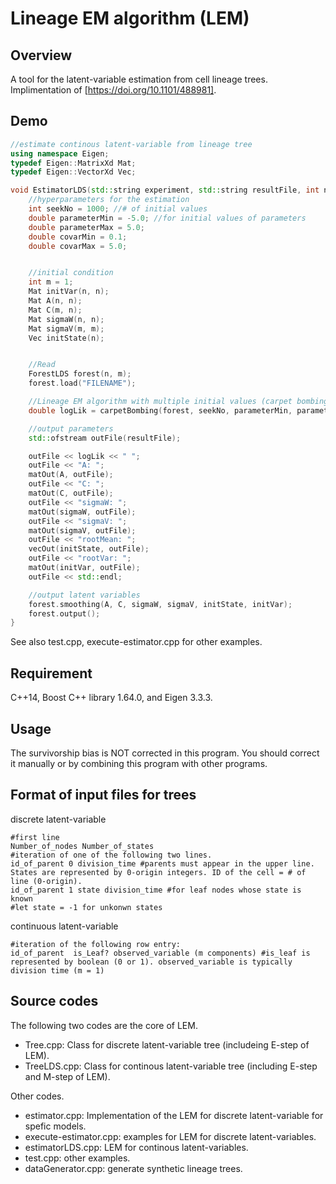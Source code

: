 # Lineage EM algorithm (LEM)

## Overview
A tool for the latent-variable estimation from cell lineage trees. Implimentation of [https://doi.org/10.1101/488981].


## Demo
```cpp
//estimate continous latent-variable from lineage tree
using namespace Eigen;
typedef Eigen::MatrixXd Mat;
typedef Eigen::VectorXd Vec;

void EstimatorLDS(std::string experiment, std::string resultFile, int n) { 
	//hyperparameters for the estimation
	int seekNo = 1000; //# of initial values
	double parameterMin = -5.0; //for initial values of parameters
	double parameterMax = 5.0;
	double covarMin = 0.1;
	double covarMax = 5.0;


	//initial condition
	int m = 1;
	Mat initVar(n, n);
	Mat A(n, n);
	Mat C(m, n);
	Mat sigmaW(n, n);
	Mat sigmaV(m, m);
	Vec initState(n);


	//Read
	ForestLDS forest(n, m);
	forest.load("FILENAME");

	//Lineage EM algorithm with multiple initial values (carpet bombing search).
	double logLik = carpetBombing(forest, seekNo, parameterMin, parameterMax, covarMin, covarMax, A, C, sigmaW, sigmaV, initState, initVar, true);

	//output parameters
	std::ofstream outFile(resultFile);

	outFile << logLik << " ";
	outFile << "A: ";
	matOut(A, outFile);
	outFile << "C: ";
	matOut(C, outFile);
	outFile << "sigmaW: ";
	matOut(sigmaW, outFile);
	outFile << "sigmaV: ";
	matOut(sigmaV, outFile);
	outFile << "rootMean: ";
	vecOut(initState, outFile);
	outFile << "rootVar: ";
	matOut(initVar, outFile);
	outFile << std::endl;

	//output latent variables
	forest.smoothing(A, C, sigmaW, sigmaV, initState, initVar);
	forest.output();
}
```

See also test.cpp, execute-estimator.cpp for other examples.


## Requirement
C++14, Boost C++ library 1.64.0, and Eigen 3.3.3.

## Usage
The survivorship bias is NOT corrected in this program.
You should correct it manually or by combining this program with other programs.

## Format of input files for trees
discrete latent-variable
```
#first line
Number_of_nodes Number_of_states
#iteration of one of the following two lines.
id_of_parent 0 division_time #parents must appear in the upper line. States are represented by 0-origin integers. ID of the cell = # of line (0-origin).
id_of_parent 1 state division_time #for leaf nodes whose state is known 
#let state = -1 for unkonwn states
```

continuous latent-variable
```
#iteration of the following row entry:
id_of_parent  is_Leaf? observed_variable (m components) #is_leaf is represented by boolean (0 or 1). observed_variable is typically division time (m = 1)
```

## Source codes
The following two codes are the core of LEM.
- Tree.cpp: Class for discrete latent-variable tree (includeing E-step of LEM).
- TreeLDS.cpp: Class for continous latent-variable tree (including E-step and M-step of LEM).

Other codes.
- estimator.cpp: Implementation of the LEM for discrete latent-variable for spefic models.
- execute-estimator.cpp: examples for LEM for discrete latent-variables.
- estimatorLDS.cpp: LEM for continous latent-variables.
- test.cpp: other examples.
- dataGenerator.cpp: generate synthetic lineage trees.
